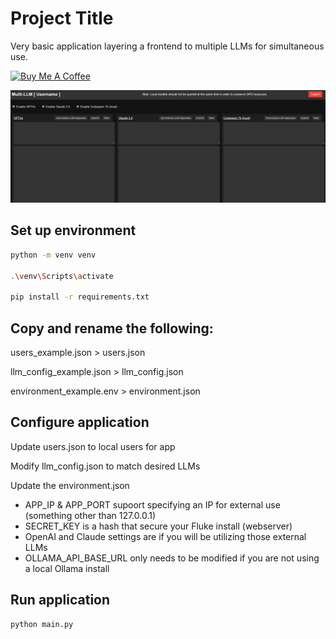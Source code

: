 # Project Title

Very basic application layering a frontend to multiple LLMs for simultaneous use.

<a href="https://www.buymeacoffee.com/travin" target="_blank"><img src="https://cdn.buymeacoffee.com/buttons/default-orange.png" alt="Buy Me A Coffee" height="41" width="174"></a>

![Screenshot of MultiLLM App](./images/MultiLLM_Screenshot.png?raw=true)

## Set up environment

```bash
python -m venv venv

.\venv\Scripts\activate

pip install -r requirements.txt

```

## Copy and rename the following:
users_example.json > users.json

llm_config_example.json > llm_config.json

environment_example.env > environment.json

## Configure application
Update users.json to local users for app

Modify llm_config.json to match desired LLMs

Update the environment.json
* APP_IP & APP_PORT supoort specifying an IP for external use (something other than 127.0.0.1)
* SECRET_KEY is a hash that secure your Fluke install (webserver)
* OpenAI and Claude settings are if you will be utilizing those external LLMs
* OLLAMA_API_BASE_URL only needs to be modified if you are not using a local Ollama install

## Run application
```bash
python main.py
```
